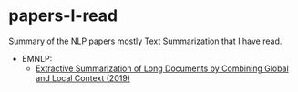 # papers-I-read
Summary of the NLP papers mostly Text Summarization that I have read.


- EMNLP:
  - [Extractive Summarization of Long Documents by Combining Global and Local Context (2019)](EMNLP)
